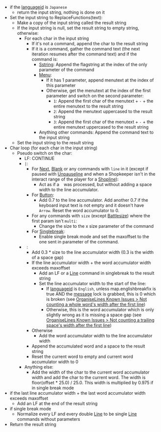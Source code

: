 * if the [languageid](../../languageid.md) is `Japanese`
  * return the input string, nothing is done on it
* Set the input string to ReplaceFunctions(text):
  * Make a copy of the input string called the result string
  * If the input string is null, set the result string to empty string, otherwise:
    * For each char in the input string
      * If it's not a command, append the char to the result string
      * If it is a command, gather the command text (the next iteration resumes after the command text) and if the command is:
        * [Sstring](../../Commands/Individual%20commands/Sstring.md): Append the flagstring at the index of the only parameter of the command
        * [Menu](../../Commands/Individual%20commands/Menu.md):
          * If it has 1 parameter, append menutext at the index of this parameter
          * Otherwise, get the menutext at the index of the first parameter and switch on the second parameter:
            * `1`: Append the first char of the menutext + `-` + the entire menutext to the result string
            * `2`: Append the menutext uppercased to the result string
            * `3`: Append the first char of the menutext + `-` + the entire menutext uppercased to the result string
        * Anything other commands: Append the command text to the input string 
  * Set the input string to the result string
* Char loop (for each char in the input string)
  * Pseudo switch on the char:
    * LF: CONTINUE
    * `|`:
      * For [Next](../../Commands/Individual%20commands/Next.md), [Blank](../../Commands/Individual%20commands/Blank.md) or any commands with `line` in it (except if paused with [Unpauseline](../../Commands/Individual%20commands/Unpauseline.md) and when a Shopkeeper isn't in the interact range of the player for a [Shopline](../../Commands/Individual%20commands/Shopline.md)):
        * Act as if a ` ` was processed, but without adding a space width to the line accumulator.
      * For [Button](../../Commands/Individual%20commands/Button.md):
        * Add 0.7 to the line accumulator. Add another 0.7 if the keyboard input text is not empty and it doesn't have `Arrow`. Reset the word accumulator to 0.
      * For any commands with `size` (except [Battlesize](../../Commands/Individual%20commands/Battlesize.md)) where the first param isn't `multi`:
        * Change the size to the x size parameter of the command
      * For [Singlebreak](../../Commands/Individual%20commands/Singlebreak.md):
        * Enable single break mode and set the maxoffset to the one sent in parameter of the command.
    * ` `: 
      * Add 0.3 * size to the line accumulator width (0.3 is the width of a space gap)
      * If the line accumulator width + the word accumulator width exceeds maxoffset
        * Add an LF or a [Line](../../Commands/Individual%20commands/Line.md) command in singlebreak to the result string
        * Set the line accumulator width to the start of the line:
          * If [languageid](../../languageid.md) is `English`, unless map.englishbreakfix is true AND the [message](../../Global%20vars%20used/message.md) lock is grabbed, this is 0 which is broken (see [OrganiseLines Known Issues > Not counting a whole word's width after the first line](OrganiseLines%20Known%20Issues.md#not-counting-a-whole-word-s-width-after-the-first-line))
          * Otherwise, this is the word accumulator which is only slightly wrong as it is missing a space gap (see [OrganiseLines Known Issues > Not counting a trailing space's width after the first line](OrganiseLines%20Known%20Issues.md#not-counting-a-trailing-space-s-width-after-the-first-line))
      * Otherwise
        * Add the word accumulator width to the line accumulator width
      * Append the accumulated word and a space to the result string
      * Reset the current word to empty and current word accumulator width to 0
    * Anything else:
      * Add the width of the char to the current word accumulator width and add the char to the current word. The width is floor(offset * 25.0) / 25.0. This width is multiplied by 0.975 if in single break mode
* if the last line accumulator width + the last word accumulator width exceeds maxoffset
  * Add an LF at the end of the result string
* if single break mode
  * Normalize every LF and every double [Line](../../Commands/Individual%20commands/Line.md) to be single [Line](../../Commands/Individual%20commands/Line.md) commands without parameters
* Return the result string
